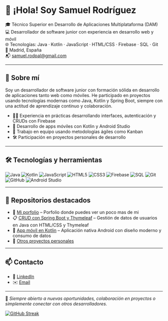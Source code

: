 # 👋 ¡Hola! Soy Samuel Rodríguez

🎓 Técnico Superior en Desarrollo de Aplicaciones Multiplataforma (DAM)  
💻 Desarrollador de software junior con experiencia en desarrollo web y móvil  
🌐 Tecnologías: Java · Kotlin · JavaScript · HTML/CSS · Firebase · SQL · Git  
📍 Madrid, España  
📬 [samuel.rodpal@gmail.com](mailto:samuel.rodpal@gmail.com)

---

## 🚀 Sobre mí

Soy un desarrollador de software junior con formación sólida en desarrollo de aplicaciones tanto web como móviles. He participado en proyectos usando tecnologías modernas como Java, Kotlin y Spring Boot, siempre con una actitud de aprendizaje continuo y colaboración.

- 👨‍💻 Experiencia en prácticas desarrollando interfaces, autenticación y CRUDs con Firebase
- 📱 Desarrollo de apps móviles con Kotlin y Android Studio
- 🔄 Trabajo en equipo usando metodologías ágiles como Kanban
- 🛠️ Participación en proyectos personales de desarrollo

---

## 🛠️ Tecnologías y herramientas

![Java](https://img.shields.io/badge/Java-ED8B00?style=flat&logo=java&logoColor=white)
![Kotlin](https://img.shields.io/badge/Kotlin-0095D5?style=flat&logo=kotlin&logoColor=white)
![JavaScript](https://img.shields.io/badge/JavaScript-F7DF1E?style=flat&logo=javascript&logoColor=black)
![HTML5](https://img.shields.io/badge/HTML5-E34F26?style=flat&logo=html5&logoColor=white)
![CSS3](https://img.shields.io/badge/CSS3-1572B6?style=flat&logo=css3&logoColor=white)
![Firebase](https://img.shields.io/badge/Firebase-FFCA28?style=flat&logo=firebase&logoColor=black)
![SQL](https://img.shields.io/badge/SQL-4479A1?style=flat&logo=postgresql&logoColor=white)
![Git](https://img.shields.io/badge/Git-F05032?style=flat&logo=git&logoColor=white)
![GitHub](https://img.shields.io/badge/GitHub-181717?style=flat&logo=github&logoColor=white)
![Android Studio](https://img.shields.io/badge/Android%20Studio-3DDC84?style=flat&logo=android-studio&logoColor=white)

---

## 📂 Repositorios destacados

- 🔐 [Mi porfolio](https://csamuelrod.github.io/porfolio/) – Porfolio donde puedes ver un poco mas de mi
- 📋 [CRUD con Spring Boot y Thymeleaf](https://github.com/CSamuelRod/presentacion) – Gestión de datos de usuarios en Java con HTML/CSS y Thymeleaf
- 📱 [App móvil en Kotlin](https://github.com/CSamuelRod/...) – Aplicación nativa Android con diseño moderno y consumo de datos
- 🧪 [Otros proyectos personales](https://github.com/CSamuelRod?tab=repositories)

---

## 📫 Contacto

- 💼 [LinkedIn](https://www.linkedin.com/in/carlos-samuel-rodriguez-palomino/)
- ✉️ [Email](mailto:samuel.rodpal@gmail.com)

---

📌 *Siempre abierto a nuevas oportunidades, colaboración en proyectos o simplemente conectar con otros desarrolladores.*


[![GitHub Streak](https://streak-stats.demolab.com?user=CSamuelRod&hide_border=true)](https://git.io/streak-stats)


